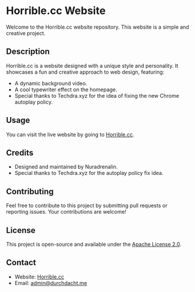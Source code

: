 # Horrible.cc Website

Welcome to the Horrible.cc website repository. This website is a simple and creative project. 

## Description

Horrible.cc is a website designed with a unique style and personality. It showcases a fun and creative approach to web design, featuring:

- A dynamic background video.
- A cool typewriter effect on the homepage.
- Special thanks to Techdra.xyz for the idea of fixing the new Chrome autoplay policy.

## Usage

You can visit the live website by going to [Horrible.cc](http://Horrible.cc).

## Credits

- Designed and maintained by Nuradrenalin.
- Special thanks to Techdra.xyz for the autoplay policy fix idea.

## Contributing

Feel free to contribute to this project by submitting pull requests or reporting issues. Your contributions are welcome!

## License

This project is open-source and available under the [Apache License 2.0](LICENSE).

## Contact

- Website: [Horrible.cc](http://Horrible.cc)
- Email: admin@durchdacht.me

